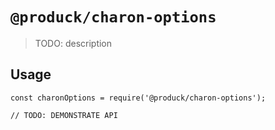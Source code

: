 # `@produck/charon-options`

> TODO: description

## Usage

```
const charonOptions = require('@produck/charon-options');

// TODO: DEMONSTRATE API
```
